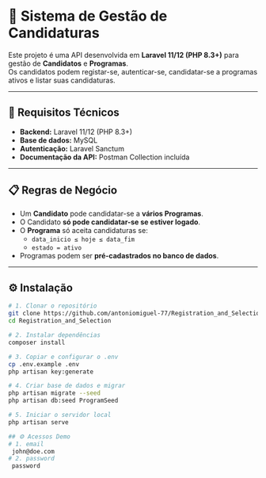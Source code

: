 # 📌 Sistema de Gestão de Candidaturas

Este projeto é uma API desenvolvida em **Laravel 11/12 (PHP 8.3+)** para gestão de **Candidatos** e **Programas**.  
Os candidatos podem registar-se, autenticar-se, candidatar-se a programas ativos e listar suas candidaturas.  

---

## 🚀 Requisitos Técnicos

- **Backend:** Laravel 11/12 (PHP 8.3+)
- **Base de dados:** MySQL
- **Autenticação:** Laravel Sanctum
- **Documentação da API:** Postman Collection incluída

---

## 📋 Regras de Negócio

- Um **Candidato** pode candidatar-se a **vários Programas**.
- O Candidato **só pode candidatar-se se estiver logado**.
- O **Programa** só aceita candidaturas se:
  - `data_inicio ≤ hoje ≤ data_fim`
  - `estado = ativo`
- Programas podem ser **pré-cadastrados no banco de dados**.

---

## ⚙️ Instalação

```bash
# 1. Clonar o repositório
git clone https://github.com/antoniomiguel-77/Registration_and_Selection
cd Registration_and_Selection

# 2. Instalar dependências
composer install

# 3. Copiar e configurar o .env
cp .env.example .env
php artisan key:generate

# 4. Criar base de dados e migrar
php artisan migrate --seed 
php artisan db:seed ProgramSeed 

# 5. Iniciar o servidor local
php artisan serve

## ⚙️ Acessos Demo
# 1. email
 john@doe.com
# 2. password
 password
